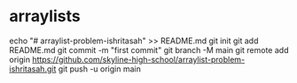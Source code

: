 # arraylists
echo "# arraylist-problem-ishritasah" >> README.md
git init
git add README.md
git commit -m "first commit"
git branch -M main
git remote add origin https://github.com/skyline-high-school/arraylist-problem-ishritasah.git
git push -u origin main
